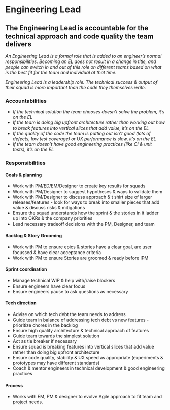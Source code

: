 Engineering Lead
========================

## The Engineering Lead is accountable for the technical approach and code quality the team delivers 
*An Engineering Lead is a formal role that is added to an engineer’s normal responsibilities.  Becoming an EL does not result in a change in title, and people can switch in and out of this role on different teams based on what is the best fit for the team and individual at that time.*

*Engineering Lead is a leadership role. The technical success & output of their squad is more important than the code they themselves write.*

### Accountabilities
* *If the technical solution the team chooses doesn’t solve the problem, it’s on the EL*
* *If the team is doing big upfront architecture rather than working out how to break features into vertical slices that add value, it’s on the EL*
* *If the quality of the code the team is putting out isn’t good (lots of defects, low test coverage) or UX performance is slow, it’s on the EL*
* *If the team doesn’t have good engineering practices (like CI & unit tests), it’s on the EL*


### Responsibilities
#### Goals & planning
* Work with PM/ED/EM/Designer to create key results for squads
* Work with PM/Designer to suggest hypotheses & ways to validate them
* Work with PM/Designer to discuss approach & t shirt size of larger releases/features - look for ways to break into smaller pieces that add value & discuss risks & mitigations
* Ensure the squad understands how the sprint & the stories in it ladder up into OKRs & the company priorities
* Lead necessary tradeoff decisions with the PM, Designer, and team
#### Backlog & Story Grooming
* Work with PM to ensure epics & stories have a clear goal, are user focussed & have clear acceptance criteria
* Work with PM to ensure Stories are groomed & ready before IPM
#### Sprint coordination
* Manage technical WIP & help with/raise blockers
* Ensure engineers have clear focus
* Ensure engineers pause to ask questions as necessary
#### Tech direction
* Advise on which tech debt the team needs to address
* Guide team in balance of addressing tech debt vs new features - prioritize chores in the backlog
* Ensure high quality architecture & technical approach of features
* Guide team towards the simplest solution 
* Act as tie breaker if necessary
* Ensure squad is breaking features into vertical slices that add value rather than doing big upfront architecture 
* Ensure code quality, stability & UX speed as appropriate (experiments & prototypes may have different standards)
* Coach & mentor engineers in technical development & good engineering practices
#### Process
* Works with EM, PM & designer to evolve Agile approach to fit team and project needs.


